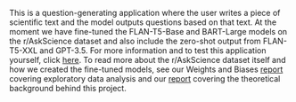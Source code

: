 This is a question-generating application where the user writes a piece of scientific text and the model outputs questions based on that text.
At the moment we have fine-tuned the FLAN-T5-Base and BART-Large models on the r/AskScience dataset and also include the zero-shot output from FLAN-T5-XXL and GPT-3.5.
For more information and to test this application yourself, click <a href="https://huggingface.co/spaces/dhmeltzer/qg_generation">here</a>.
To read more about the r/AskScience dataset itself and how we created the fine-tuned models, see our Weights and Biases <a href="https://wandb.ai/dmeltzer/Question_Generation/reports/Exploratory-Data-Analysis-for-r-AskScience--Vmlldzo0MjQwODg1?accessToken=fndbu2ar26mlbzqdphvb819847qqth2bxyi4hqhugbnv97607mj01qc7ed35v6w8">report</a> covering exploratory data analysis and our <a href="https://api.wandb.ai/links/dmeltzer/7an677es">report</a> covering the theoretical background behind this project.
